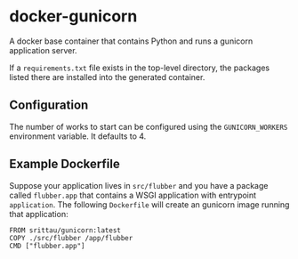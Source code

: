 # docker-gunicorn

A docker base container that contains Python and runs a gunicorn
application server.

If a `requirements.txt` file exists in the top-level directory, the
packages listed there are installed into the generated container.

## Configuration

The number of works to start can be configured using the `GUNICORN_WORKERS`
environment variable. It defaults to 4.

## Example Dockerfile

Suppose your application lives in `src/flubber` and you have a package
called `flubber.app` that contains a WSGI application with entrypoint
`application`. The following `Dockerfile` will create an gunicorn image
running that application:

```
FROM srittau/gunicorn:latest
COPY ./src/flubber /app/flubber
CMD ["flubber.app"]
```
